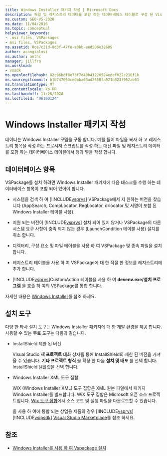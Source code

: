 ```yaml
---
title: Windows Installer 패키지 작성 | Microsoft Docs
description: 파일 및 레지스트리 데이터를 포함 하는 데이터베이스 테이블로 구성 된 Visual Studio 용 Windows Installer 패키지를 작성 하는 방법에 대해 알아봅니다.
ms.custom: SEO-VS-2020
ms.date: 11/04/2016
ms.topic: conceptual
helpviewer_keywords:
- .msi files, VSPackages
- msi files, VSPackages
ms.assetid: 0ce7c21d-0d3f-47fe-a0bb-eed506e32609
author: acangialosi
ms.author: anthc
manager: jillfra
ms.workload:
- vssdk
ms.openlocfilehash: 82c96bdf8e73f7d40b41220524edef022c216f1b
ms.sourcegitcommit: b1b747063ce0bba63ad2558fa521b823f952ab51
ms.translationtype: MT
ms.contentlocale: ko-KR
ms.lasthandoff: 11/26/2020
ms.locfileid: "96190124"
---
```

# <a name="author-a-windows-installer-package"></a>Windows Installer 패키지 작성
데이터는 Windows Installer 모델을 구동 합니다. 예를 들어 파일을 복사 하 고 레지스트리 항목을 작성 하는 프로시저 스크립트를 작성 하는 대신 파일 및 레지스트리 데이터를 포함 하는 데이터베이스 테이블에서 행과 열을 작성 합니다.

## <a name="database-entries"></a>데이터베이스 항목
VSPackage를 설치 하려면 Windows Installer 패키지에 다음 태스크를 수행 하는 데이터베이스 항목이 포함 되어 있어야 합니다.

- 시스템을 검색 하 여 [!INCLUDE[vsprvs](../../code-quality/includes/vsprvs_md.md)] VSPackage에서 지 원하는 버전을 찾습니다 (AppSearch, CompLocator, RegLocator, drlocator 및 서명이 포함 된 Windows Installer 테이블 사용).

- 지원 되는 버전이 [!INCLUDE[vsprvs](../../code-quality/includes/vsprvs_md.md)] 설치 되어 있지 않거나 VSPackage의 다른 시스템 요구 사항이 충족 되지 않는 경우 (LaunchCondition 테이블 사용) 설치를 취소 합니다.

- 디렉터리, 구성 요소 및 파일 테이블을 사용 하 여 VSPackage 및 종속 파일을 설치 합니다.

- 레지스트리 테이블을 사용 하 여 VSPackage에 대 한 적절 한 정보를 레지스트리에 추가 합니다.

- [!INCLUDE[vsprvs](../../code-quality/includes/vsprvs_md.md)]CustomAction 테이블을 사용 하 여 **devenv.exe/설치 프로그램** 을 호출 하 여의 VSPackage를 통합 합니다.

자세한 내용은 [Windows Installer](/windows/desktop/Msi/windows-installer-portal)를 참조 하세요.

## <a name="setup-tools"></a>설치 도구
다양 한 타사 설치 도구는 Windows Installer 패키지에 대 한 개발 환경을 제공 합니다. 사용할 수 있는 무료 도구는 다음과 같습니다.

- InstallShield 제한 된 버전

   Visual Studio **새 프로젝트** 대화 상자를 통해 InstallShield의 제한 된 버전을 가져올 수 있습니다. **기타 프로젝트 형식** 을 확장 한 다음 **설치 및 배포** 를 선택 합니다. InstallShield 템플릿을 선택 합니다.

- Windows Installer XML 도구 집합

   WiX (Windows Installer XML) 도구 집합은 XML 원본 파일에서 패키지 Windows Installer를 빌드합니다. WiX 도구 집합은 Microsoft 오픈 소스 프로젝트입니다. [Wix 도구 집합](https://sourceforge.net/projects/wix/)에서 소스 코드 및 실행 파일을 다운로드할 수 있습니다.

   을 사용 하 여에 통합 되는 상업용 제품의 경우 [!INCLUDE[vsprvs](../../code-quality/includes/vsprvs_md.md)] [!INCLUDE[vsipsdk](../../extensibility/includes/vsipsdk_md.md)] [Visual Studio Marketplace](https://marketplace.visualstudio.com/)를 참조 하세요.

## <a name="see-also"></a>참조
- [Windows Installer를 사용 하 여 Vspackage 설치](../../extensibility/internals/installing-vspackages-with-windows-installer.md)
